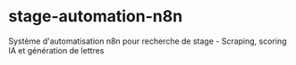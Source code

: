# stage-automation-n8n
Système d'automatisation n8n pour recherche de stage - Scraping, scoring IA et génération de lettres
